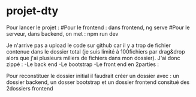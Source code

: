 # projet-dty
Pour lancer le projet :
#Pour le frontend : dans frontend, ng serve
#Pour le serveur, dans backend, on met :    npm run dev   


Je n'arrive pas a upload le code sur github car il y a trop de fichier contenue dans le dossier total (je suis limité à 100fichiers par drag&drop alors que j'ai plusieurs miliers de fichiers dans mon dossier).
J'ai donc zippé :
-Le back end
-Le bootstrap
-Le front end en 2parties :

Pour reconstituer le dossier initial il faudrait créer un dossier avec :
un dossier backend, un dosser bootstrap et un dossier frontend consitué des 2dossiers frontend
